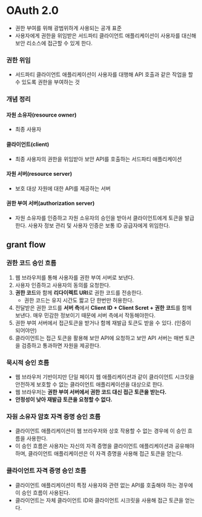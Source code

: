 # OAuth 2.0
- 권한 부여를 위해 광범위하게 사용되는 공개 표준
- 사용자에게 권한을 위임받은 서드파티 클라이언트 애플리케이션이 사용자를 대신해 보안 리소스에 접근할 수 있게 한다.
### 권한 위임
- 서드파티 클라이언트 애플리케이션이 사용자를 대행해 API 호출과 같은 작업을 할 수 있도록 권한을 부여하는 것
### 개념 정리
#### 자원 소유자(resource owner)
- 최종 사용자
#### 클라이언트(client)
- 최종 사용자의 권한을 위임받아 보안 API를 호출하는 서드파티 애플리케이션
#### 자원 서버(resource server)
- 보호 대상 자원에 대한 API를 제공하는 서버
#### 권한 부여 서버(authorization server)
- 자원 소유자를 인증하고 자원 소유자의 승인을 받아서 클라이언트에게 토큰을 발급한다. 사용자 정보 관리 및 사용자 인증은 보통 ID 공급자에게 위임한다.
## grant flow
### 권한 코드 승인 흐름
1. 웹 브라우저를 통해 사용자를 권한 부여 서버로 보낸다.
2. 사용자 인증하고 사용자의 동의를 요청한다.
3. **권한 코드**와 함께 **리다이렉트 URI**로 권한 코드를 전송한다.
	- 권한 코드는 유지 시간도 짧고 단 한번만 허용한다.
4. 전달받은 권한 코드를 **서버 측**에서 **Client ID + Client Scret + 권한 코드**를 함께 보낸다. 매우 민감한 정보이기 때문에 서버 측에서 작동해야한다.
5. 권한 부여 서버에서 접근토큰을 받거나 함께 재발급 토큰도 받을 수 있다. (인증이 되어야만)
6. 클라이언트는 접근 토큰을 활용해 보안 API에 요청하고 보안 API 서버는 매번 토큰을 검증하고 통과하면 자원을 제공한다.
### 묵시적 승인 흐름
- 웹 브라우저 기반이지만 단일 페이지 웹 애플리케이션과 같이 클라이언트 시크릿을 안전하게 보호할 수 없는 클라이언트 애플리케이션을 대상으로 한다.
- 웹 브라우저는 **권한 부여 서버에서 권한 코드 대신 접근 토큰을 받는다.**
- **안정성이 낮아 재발급 토큰을 요청할 수 없다.** 
### 자원 소유자 암호 자격 증명 승인 흐름
- 클라이언트 애플리케이션이 웹 브라우저와 상호 작용할 수 없는 경우에 이 승인 흐름을 사용한다.
- 이 승인 흐름은 사용자는 자신의 자격 증명을 클라이언트 애플리케이션과 공유해야 하며, 클라이언트 애플리케이션은 이 자격 증명을 사용해 접근 토큰을 얻는다.
### 클라이언트 자격 증명 승인 흐름
- 클라이언트 애플리케이션이 특정 사용자와 관련 없는 API를 호출해야 하는 경우에 이 승인 흐름이 사용된다.
- 클라이언트는 자체 클라이언트 ID와 클라이언트 시크릿을 사용해 접근 토큰을 얻는다.
